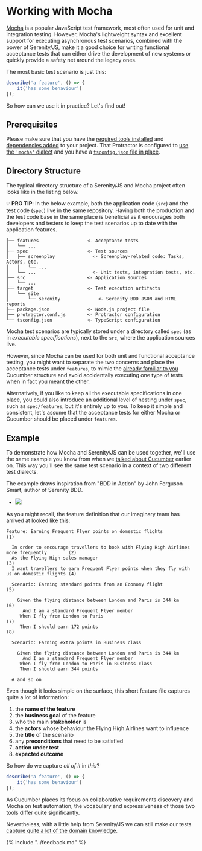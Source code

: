 # Working with Mocha
 
[Mocha](mochajs.org) is a popular JavaScript test framework, most often used for unit and integration
testing. 
However, Mocha's lightweight syntax and excellent support for executing asynchronous test scenarios,
combined with the power of Serenity/JS, make it a good choice for writing functional acceptance tests
that can either drive the development of new systems or quickly provide a safety net around the legacy ones.

The most basic test scenario is just this:

```typescript
describe('a feature', () => {
    it('has some behaviour')
});
```

So how can we use it in practice? Let's find out!

## Prerequisites

Please make sure that you have the [required tools installed](./prerequisites.md) 
and [dependencies added](./installation.md) to your project.
That Protractor is configured to [use the `'mocha'` dialect](./configuration.md#mocha) 
and you have a [`tsconfig.json` file in place](./configuration.md#typescript).

## Directory Structure

The typical directory structure of a Serenity/JS and Mocha project often looks like in the listing below.

:bulb: **PRO TIP**: In the below example, both the application code (`src`) 
and the test code (`spec`) live in the same repository.
Having both the production and the test code base in the same place is beneficial as it encourages both developers
and testers to keep the test scenarios up to date with the application features.

```
├── features                  <- Acceptante tests
│   └── ...
├── spec                      <- Test sources
│   ├── screenplay              <- Screenplay-related code: Tasks, Actors, etc.
│   │   └── ...
│   └── ...                     <- Unit tests, integration tests, etc.
├── src                       <- Application sources
│   └── ...
├── target                    <- Test execution artifacts
│   └── site
│       └── serenity              <- Serenity BDD JSON and HTML reports 
├── package.json              <- Node.js project file
├── protractor.conf.js        <- Protractor configuration
└── tsconfig.json             <- TypeScript configuration
```

Mocha test scenarios are typically stored under a directory called `spec` (as in _executable specifications_), 
next to the `src`, where the application sources live.

However, since Mocha can be used for both unit and functional acceptance testing, you might want to separate the
two concerns and place the acceptance tests under `features`, 
to mimic the [already familiar to you](../cucumber/automation.md#directory-structure) Cucumber structure
and avoid accidentally executing one type of tests when in fact you meant the other.

Alternatively, if you like to keep all the executable specifications in one place, you could also
introduce an additional level of nesting under `spec`, such as `spec/features`, but it's entirely up to you.
To keep it simple and consistent, let's assume that the acceptance tests for either Mocha or Cucumber should 
be placed under `features`.

## Example

To demonstrate how Mocha and Serenity/JS can be used together, we'll use the same example you know from when 
we [talked about Cucumber](../cucumber/overview.md#example) earlier on.
This way you'll see the same test scenario in a context of two different test dialects.

The example draws inspiration from "BDD in Action" by John Ferguson Smart, author of Serenity BDD.

<ul class="books">
<li><a class="image" href="https://www.amazon.co.uk/BDD-Action-Behavior-driven-development-lifecycle/dp/161729165X/ref=as_li_ss_il?ie=UTF8&qid=1486260747&sr=8-1&keywords=BDD+in+action&linkCode=li2&tag=janmolakcom-21&linkId=3c3a42bc27eefe55fec30572d6f8ec23" target="_blank"><img border="0" src="http://ws-eu.amazon-adsystem.com/widgets/q?_encoding=UTF8&ASIN=161729165X&Format=_SL160_&ID=AsinImage&MarketPlace=GB&ServiceVersion=20070822&WS=1&tag=janmolakcom-21" ></a><img src="https://ir-uk.amazon-adsystem.com/e/ir?t=janmolakcom-21&l=li2&o=2&a=161729165X" width="1" height="1" border="0" alt="" style="border:none !important; margin:0px !important;" /></li>
</ul>

As you might recall, the feature definition that our imaginary team has arrived at looked like this:

```gherkin
Feature: Earning Frequent Flyer points on domestic flights                                  (1)

  In order to encourage travellers to book with Flying High Airlines more frequently        (2)
  As the Flying High sales manager                                                          (3)
  I want travellers to earn Frequent Flyer points when they fly with us on domestic flights (4)

  Scenario: Earning standard points from an Economy flight                                  (5)
  
    Given the flying distance between London and Paris is 344 km                            (6)
      And I am a standard Frequent Flyer member
     When I fly from London to Paris                                                        (7)
     Then I should earn 172 points                                                          (8)
     
  Scenario: Earning extra points in Business class

    Given the flying distance between London and Paris is 344 km
      And I am a standard Frequent Flyer member
     When I fly from London to Paris in Business class
     Then I should earn 344 points      
     
  # and so on
```

Even though it looks simple on the surface, this short feature file captures quite a lot of information:
1. the **name of the feature** 
2. the **business goal** of the feature
3. who the main **stakeholder** is
4. the **actors** whose behaviour the Flying High Airlines want to influence
5. the **title** of the scenario
6. any **preconditions** that need to be satisfied 
7. **action under test**
8. **expected outcome**

So how do we capture _all of it_ in _this_?

```typescript
describe('a feature', () => {
    it('has some behaviour')
});
```

As Cucumber places its focus on collaborative requirements discovery and Mocha on test automation, the vocabulary
and expressiveness of those two tools differ quite significantly.

Nevertheless, with a little help from Serenity/JS we can still make our tests 
[capture quite a lot of the domain knowledge](./automation.md).

{% include "../feedback.md" %}
